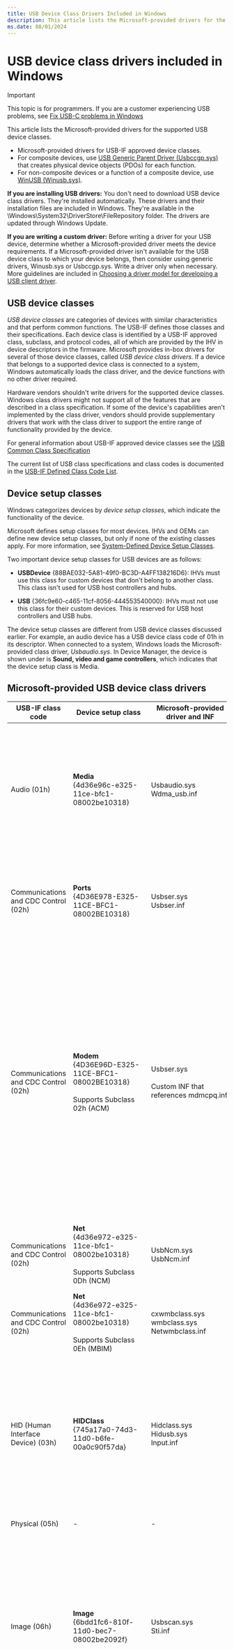```yaml
---
title: USB Device Class Drivers Included in Windows
description: This article lists the Microsoft-provided drivers for the supported USB device classes.
ms.date: 08/01/2024
---
```


# USB device class drivers included in Windows

> [!IMPORTANT]
> This topic is for programmers. If you are a customer experiencing USB problems, see [Fix USB-C problems in Windows](https://support.microsoft.com/windows/fix-usb-c-problems-in-windows-f4e0e529-74f5-cdae-3194-43743f30eed2)

This article lists the Microsoft-provided drivers for the supported USB device classes.

- Microsoft-provided drivers for USB-IF approved device classes.
- For composite devices, use [USB Generic Parent Driver (Usbccgp.sys)](usb-common-class-generic-parent-driver.md) that creates physical device objects (PDOs) for each function.
- For non-composite devices or a function of a composite device, use [WinUSB (Winusb.sys)](winusb.md).

**If you are installing USB drivers:** You don't need to download USB device class drivers. They're installed automatically. These drivers and their installation files are included in Windows. They're available in the \\Windows\\System32\\DriverStore\\FileRepository folder. The drivers are updated through Windows Update.

**If you are writing a custom driver:** Before writing a driver for your USB device, determine whether a Microsoft-provided driver meets the device requirements. If a Microsoft-provided driver isn't available for the USB device class to which your device belongs, then consider using generic drivers, Winusb.sys or Usbccgp.sys. Write a driver only when necessary. More guidelines are included in [Choosing a driver model for developing a USB client driver](winusb-considerations.md).

## USB device classes

*USB device classes* are categories of devices with similar characteristics and that perform common functions. The USB-IF defines those classes and their specifications. Each device class is identified by a USB-IF approved class, subclass, and protocol codes, all of which are provided by the IHV in device descriptors in the firmware. Microsoft provides in-box drivers for several of those device classes, called *USB device class drivers*. If a device that belongs to a supported device class is connected to a system, Windows automatically loads the class driver, and the device functions with no other driver required.

Hardware vendors shouldn't write drivers for the supported device classes. Windows class drivers might not support all of the features that are described in a class specification. If some of the device's capabilities aren't implemented by the class driver, vendors should provide supplementary drivers that work with the class driver to support the entire range of functionality provided by the device.

For general information about USB-IF approved device classes see the [USB Common Class Specification](https://usb.org/sites/default/files/usbccs10.pdf)

The current list of USB class specifications and class codes is documented in the [USB-IF Defined Class Code List](https://www.usb.org/defined-class-codes).

## Device setup classes

Windows categorizes devices by *device setup classes*, which indicate the functionality of the device.

Microsoft defines setup classes for most devices. IHVs and OEMs can define new device setup classes, but only if none of the existing classes apply. For more information, see [System-Defined Device Setup Classes](../install/system-defined-device-setup-classes-reserved-for-system-use.md).

Two important device setup classes for USB devices are as follows:

- **USBDevice** {88BAE032-5A81-49f0-BC3D-A4FF138216D6}: IHVs must use this class for custom devices that don't belong to another class. This class isn't used for USB host controllers and hubs.

- **USB** {36fc9e60-c465-11cf-8056-444553540000}: IHVs must not use this class for their custom devices. This is reserved for USB host controllers and USB hubs.

The device setup classes are different from USB device classes discussed earlier. For example, an audio device has a USB device class code of 01h in its descriptor. When connected to a system, Windows loads the Microsoft-provided class driver, *Usbaudio.sys*. In Device Manager, the device is shown under is **Sound, video and game controllers**, which indicates that the device setup class is Media.

## Microsoft-provided USB device class drivers

| USB-IF class code | Device setup class | Microsoft-provided<br>driver and INF | Windows support | Description |
|---|---|---|---|---|
| Audio (01h) | **Media**<br>{4d36e96c-e325-11ce-bfc1-08002be10318} | Usbaudio.sys<br>Wdma_usb.inf | Windows 11<br><br>Windows 10 for desktop editions (Home, Pro, Enterprise, and Education)<br><br>Windows 10 Mobile<br><br>Windows 8.1 | Microsoft provides support for the USB audio device class with the Usbaudio.sys driver. For more information, see "USBAudio Class System Driver" in [Kernel-Mode WDM Audio Components](../audio/kernel-mode-wdm-audio-components.md). For more information about Windows audio support, see the [Audio Device Technologies for Windows](../audio/index.md) website. |
| Communications and CDC Control (02h) | **Ports**<br>{4D36E978-E325-11CE-BFC1-08002BE10318} | Usbser.sys<br>Usbser.inf | Windows 11<br><br>Windows 10 for desktop editions<br><br>Windows 10 Mobile | In Windows 10, a new INF, Usbser.inf, has been added that loads Usbser.sys automatically as the function driver.<br><br>For more information, see [USB serial driver (Usbser.sys)](usb-driver-installation-based-on-compatible-ids.md) |
| Communications and CDC Control (02h) | **Modem**<br>{4D36E96D-E325-11CE-BFC1-08002BE10318}<br><br>Supports Subclass 02h (ACM) | Usbser.sys<br><br>Custom INF that references mdmcpq.inf | Windows 11<br><br>Windows 10 for desktop editions<br><br>Windows 8.1 | In Windows 8.1 and earlier versions, Usbser.sys isn't automatically loaded. To load the driver, you need to write an INF that references the modem INF (mdmcpq.inf) and includes [Install] and [Needs] sections.You can enable CDC and Wireless Mobile CDC (WMCDC) support by setting a registry value, as described in [Support for the Wireless Mobile Communication Device Class](support-for-interface-collections.md).When CDC support is enabled, the [USB Common Class Generic Parent Driver](usb-common-class-generic-parent-driver.md) enumerates interface collections that correspond to CDC and WMCDC Control Models, and assigns physical device objects (PDO) to these collections. |
| Communications and CDC Control (02h) | **Net**<br>{4d36e972-e325-11ce-bfc1-08002be10318}<br><br>Supports Subclass 0Dh (NCM) | UsbNcm.sys<br>UsbNcm.inf | Windows 11<br><br>Windows Server 2022 | Microsoft provides the UsbNcm.sys driver to operate devices that comply with [Usb NCM](https://www.usb.org/document-library/network-control-model-devices-specification-v10-and-errata-and-adopters-agreement). The source code for this driver is available at [NCM-Driver-for-Windows](https://github.com/microsoft/NCM-Driver-for-Windows). |
| Communications and CDC Control (02h) | **Net**<br>{4d36e972-e325-11ce-bfc1-08002be10318}<br><br>Supports Subclass 0Eh (MBIM) | cxwmbclass.sys<br>wmbclass.sys<br>Netwmbclass.inf | Windows 11<br><br>Windows 10 for desktop editions<br><br>Windows 8.1 | Microsoft provides the wmbclass.sys driver, for mobile broadband devices. See, [MB Interface Model](../network/mb-interface-model.md). |
| HID (Human Interface Device) (03h) | **HIDClass**<br>{745a17a0-74d3-11d0-b6fe-00a0c90f57da} | Hidclass.sys<br>Hidusb.sys<br>Input.inf | Windows 11<br><br>Windows 10 for desktop editions<br><br>Windows 10 Mobile<br><br>Windows 8.1 | Microsoft provides the HID class driver (Hidclass.sys) and the miniclass driver (Hidusb.sys) to operate devices that comply with the [USB HID Standard](https://go.microsoft.com/fwlink/p/?LinkId=761243). For more information, see [HID Architecture](../hid/hid-architecture.md) and [Minidrivers and the HID class driver](../hid/minidriver-operations.md). For more information about Windows support for input hardware, see the [Input and HID - Architecture and Driver Support](../hid/index.md) website. |
| Physical (05h) | - | - | - | Recommended driver: [WinUSB (Winusb.sys)](winusb.md) |
| Image (06h) | **Image**<br>{6bdd1fc6-810f-11d0-bec7-08002be2092f} | Usbscan.sys<br>Sti.inf | Windows 11<br><br>Windows 10 for desktop editions<br><br>Windows 8.1 | Microsoft provides the Usbscan.sys driver that manages USB digital cameras and scanners for Windows XP and later operating systems. This driver implements the USB component of the Windows Imaging Architecture (WIA). For more information about WIA, see [Windows Image Acquisition Drivers](../image/windows-image-acquisition-drivers.md) and the [Windows Imaging Component](../image/index.md) website. For a description of the role that Usbscan.sys plays in the WIA, see [WIA Core Components](../image/wia-core-components.md). |
| Printer (07h) | **USB**<br>Usbprint.sys enumerates printer devices under the device setup class: **Printer** {4d36e979-e325-11ce-bfc1-08002be10318}. | Usbprint.sys<br>Usbprint.inf | Windows 11<br><br>Windows 10 for desktop editions<br><br>Windows 8.1 | Microsoft provides the Usbprint.sys class driver that manages USB printers. For information about implementation of the printer class in Windows, see the [Printing - Architecture and Driver Support](../print/index.md) website. |
| Mass Storage (08h) | **USB** | Usbstor.sys | Windows 11<br><br>Windows 10 for desktop editions<br><br>Windows 10 Mobile<br><br>Windows 8.1 | Microsoft provides the Usbstor.sys port driver to manage USB mass storage devices with Microsoft's native storage class drivers. For an example device stack that is managed by this driver, see [Device Object Example for a USB Mass Storage Device](../storage/device-object-example-for-a-usb-mass-storage-device.md). For information about Windows storage support, see the [Storage Technologies](../storage/index.md) website. |
| Mass Storage (08h) | **SCSIAdapter**<br>{4d36e97b-e325-11ce-bfc1-08002be10318} | SubClass (06) and Protocol (62)Uaspstor.sys<br>Uaspstor.inf | Windows 11<br><br>Windows 10 for desktop editions<br><br>Windows 10 Mobile<br><br>Windows 8.1 | Uaspstor.sys is the class driver for SuperSpeed USB devices that support bulk stream endpoints. |
| Hub (09h) | **USB**<br>{36fc9e60-c465-11cf-8056-444553540000} | Usbhub.sys<br>Usb.inf | Windows 11<br><br>Windows 10 for desktop editions<br><br>Windows 10 Mobile<br><br>Windows 8.1 | Microsoft provides the Usbhub.sys driver for managing USB hubs. For more information about the relationship between the hub class driver and the USB stack, see [USB host-side drivers in Windows](usb-3-0-driver-stack-architecture.md). |
| Hub (09h) | **USB**<br>{36fc9e60-c465-11cf-8056-444553540000} | Usbhub3.sys<br>Usbhub3.inf | Windows 11<br><br>Windows 10 for desktop editions<br><br>Windows 8.1 | Microsoft provides the Usbhub3.sys driver for managing SuperSpeed (USB 3.0) USB hubs. The driver is loaded when a SuperSpeed hub is attached to an xHCI controller. See [USB host-side drivers in Windows](usb-3-0-driver-stack-architecture.md). |
| CDC-Data (0Ah) | - | - | - | Recommended driver: [WinUSB (Winusb.sys)](winusb.md) |
| Smart Card (0Bh) | **SmartCardReader**<br>{50dd5230-ba8a-11d1-bf5d-0000f805f530} | Usbccid.sys (Obsolete) | Windows 10 for desktop editions | Microsoft provides the Usbccid.sys mini-class driver to manage USB smart card readers. For more information about smart card drivers in Windows, see [Smart Card Design Guide](../smartcard/index.md).<br><br>The WUDFUsbccidDriver.dll UMDF driver replaces the Usbccid.sys driver. |
| Smart Card (0Bh) | **SmartCardReader**<br>{50dd5230-ba8a-11d1-bf5d-0000f805f530} | WUDFUsbccidDriver.dll<br>WUDFUsbccidDriver.inf | Windows 8.1 | WUDFUsbccidDriver.dll is a user-mode driver for USB CCID Smart Card Reader devices. |
| Content Security (0Dh) | - | - | - | Recommended driver: [USB Generic Parent Driver (Usbccgp.sys)](usb-common-class-generic-parent-driver.md). Some content security functionality is implemented in Usbccgp.sys. See [Content Security Features in Usbccgp.sys](content-security-features-in-the-composite-client-generic-parent-drive.md). |
| Video (0Eh) | **Image**<br>{6bdd1fc6-810f-11d0-bec7-08002be2092f} | Usbvideo.sys<br>Usbvideo.inf | Windows 11<br><br>Windows 10 for desktop editions | Microsoft provides USB video class support with the Usbvideo.sys driver. For more information, see "USB Video Class Driver" under [AVStream Minidrivers](../stream/avstream-minidrivers-design-guide.md). |
| Personal Healthcare (0Fh) | - | - | - | Recommended driver: [WinUSB (Winusb.sys)](winusb.md) |
| Audio/Video Devices (10h) | - | - | - | - |
| Diagnostic Device (DCh) | - | - | - | Recommended driver: [WinUSB (Winusb.sys)](winusb.md) |
| Wireless Controller (E0h)<br><br>Supports Subclass 01h and Protocol 01h | Bluetooth{e0cbf06c-cd8b-4647-bb8a-263b43f0f974} | Bthusb.sys<br>Bth.inf | Windows 11<br><br>Windows 10 for desktop editions<br><br>Windows 10 Mobile | Microsoft provides the Bthusb.sys miniport driver to manage USB Bluetooth radios. For more information, see [Bluetooth Design Guide](/previous-versions/windows/hardware/drivers/ff536596(v=vs.85)). |
| Miscellaneous (EFh) | **Net**<br>{4d36e972-e325-11ce-bfc1-08002be10318}<br><br>Supports SubClass 04h and Protocol 01h | Rndismp.sys<br>Rndismp.inf | Windows 11<br><br>Windows 10 for desktop editions<br><br>Windows 8.1 | Microsoft recommends that hardware vendors build USB NCM compatible devices instead. USB NCM is a public USB-IF protocol that offers better throughput performance.<br><br>The RNDIS facility centers the management of all 802-style network cards in a single class driver, Rndismp.sys. For a detailed discussion of remote NDIS, see [Overview of Remote NDIS](../network/overview-of-remote-ndis--rndis-.md). The mapping of remote NDIS to USB is implemented in the Usb8023.sys driver. For more information about networking support in Windows, see [Networking and Wireless Technologies](../network/index.md). |
| Application Specific (FEh) | - | - | - | Recommended driver: [WinUSB (Winusb.sys)](winusb.md) |
| Vendor Specific (FFh) | - | - | Windows 11<br><br>Windows 10 for desktop editions<br><br>Windows 10 Mobile | Recommended driver: [WinUSB (Winusb.sys)](winusb.md) |

## Related topics

- [Microsoft-provided USB drivers](system-supplied-usb-drivers.md)
